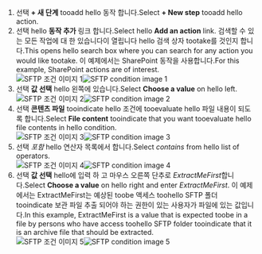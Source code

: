 1. <span data-ttu-id="488cc-101">선택 **+ 새 단계** tooadd hello 동작 합니다.</span><span class="sxs-lookup"><span data-stu-id="488cc-101">Select **+ New step** tooadd hello action.</span></span>  
2. <span data-ttu-id="488cc-102">선택 hello **동작 추가** 링크 합니다.</span><span class="sxs-lookup"><span data-stu-id="488cc-102">Select hello **Add an action** link.</span></span> <span data-ttu-id="488cc-103">검색할 수 있는 모든 작업에 대 한 있습니다이 열립니다 hello 검색 상자 tootake를 것인지 합니다.</span><span class="sxs-lookup"><span data-stu-id="488cc-103">This opens hello search box where you can search for any action you would like tootake.</span></span> <span data-ttu-id="488cc-104">이 예제에서는 SharePoint 동작을 사용합니다.</span><span class="sxs-lookup"><span data-stu-id="488cc-104">For this example, SharePoint actions are of interest.</span></span>    
   <span data-ttu-id="488cc-105">![SFTP 조건 이미지 1](./media/connectors-create-api-sftp/condition-1.png)</span><span class="sxs-lookup"><span data-stu-id="488cc-105">![SFTP condition image 1](./media/connectors-create-api-sftp/condition-1.png)</span></span>    
3. <span data-ttu-id="488cc-106">선택 **값 선택** hello 왼쪽에 있습니다.</span><span class="sxs-lookup"><span data-stu-id="488cc-106">Select **Choose a value** on hello left.</span></span> 
   <span data-ttu-id="488cc-107">![SFTP 조건 이미지 2](./media/connectors-create-api-sftp/condition-2.png)</span><span class="sxs-lookup"><span data-stu-id="488cc-107">![SFTP condition image 2](./media/connectors-create-api-sftp/condition-2.png)</span></span>    
4. <span data-ttu-id="488cc-108">선택 **콘텐츠 파일** tooindicate hello 조건에 tooevaluate hello 파일 내용이 되도록 합니다.</span><span class="sxs-lookup"><span data-stu-id="488cc-108">Select **File content** tooindicate that you want tooevaluate hello file contents in hello condition.</span></span>      
   <span data-ttu-id="488cc-109">![SFTP 조건 이미지 3](./media/connectors-create-api-sftp/condition-3.png)</span><span class="sxs-lookup"><span data-stu-id="488cc-109">![SFTP condition image 3](./media/connectors-create-api-sftp/condition-3.png)</span></span>   
5. <span data-ttu-id="488cc-110">선택 *포함* hello 연산자 목록에서 합니다.</span><span class="sxs-lookup"><span data-stu-id="488cc-110">Select *contains* from hello list of operators.</span></span>       
   <span data-ttu-id="488cc-111">![SFTP 조건 이미지 4](./media/connectors-create-api-sftp/condition-4.png)</span><span class="sxs-lookup"><span data-stu-id="488cc-111">![SFTP condition image 4](./media/connectors-create-api-sftp/condition-4.png)</span></span>   
6. <span data-ttu-id="488cc-112">선택 **값 선택** hello에 입력 하 고 마우스 오른쪽 단추로 *ExtractMeFirst*합니다.</span><span class="sxs-lookup"><span data-stu-id="488cc-112">Select **Choose a value** on hello right and enter *ExtractMeFirst*.</span></span> <span data-ttu-id="488cc-113">이 예제에서는 ExtractMeFirst는 예상된 toobe 액세스 toohello SFTP 폴더 tooindicate 보관 파일 추출 되어야 하는 권한이 있는 사용자가 파일에 있는 값입니다.</span><span class="sxs-lookup"><span data-stu-id="488cc-113">In this example, ExtractMeFirst is a value that is expected toobe in a file by persons who have access toohello SFTP folder tooindicate that it is an archive file that should be extracted.</span></span>  
   <span data-ttu-id="488cc-114">![SFTP 조건 이미지 5](./media/connectors-create-api-sftp/condition-5.png)</span><span class="sxs-lookup"><span data-stu-id="488cc-114">![SFTP condition image 5](./media/connectors-create-api-sftp/condition-5.png)</span></span>   

